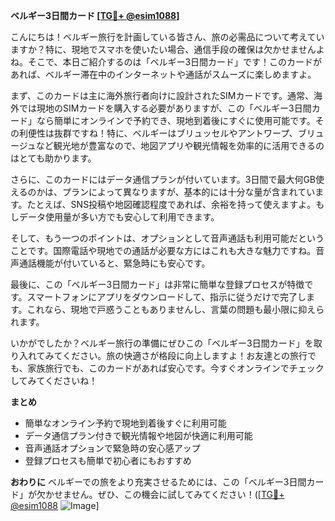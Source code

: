 **ベルギー3日間カード [[TG💪+ @esim1088](https://t.me/s/esim1088)]**

こんにちは！ベルギー旅行を計画している皆さん、旅の必需品について考えていますか？特に、現地でスマホを使いたい場合、通信手段の確保は欠かせませんよね。そこで、本日ご紹介するのは「ベルギー3日間カード」です！このカードがあれば、ベルギー滞在中のインターネットや通話がスムーズに楽しめますよ。

まず、このカードは主に海外旅行者向けに設計されたSIMカードです。通常、海外では現地のSIMカードを購入する必要がありますが、この「ベルギー3日間カード」なら簡単にオンラインで予約でき、現地到着後にすぐに使用可能です。その利便性は抜群ですね！特に、ベルギーはブリュッセルやアントワープ、ブリュージュなど観光地が豊富なので、地図アプリや観光情報を効率的に活用できるのはとても助かります。

さらに、このカードにはデータ通信プランが付いています。3日間で最大何GB使えるのかは、プランによって異なりますが、基本的には十分な量が含まれています。たとえば、SNS投稿や地図確認程度であれば、余裕を持って使えますよ。もしデータ使用量が多い方でも安心して利用できます。

そして、もう一つのポイントは、オプションとして音声通話も利用可能だということです。国際電話や現地での通話が必要な方にはこれも大きな魅力ですね。音声通話機能が付いていると、緊急時にも安心です。

最後に、この「ベルギー3日間カード」は非常に簡単な登録プロセスが特徴です。スマートフォンにアプリをダウンロードして、指示に従うだけで完了します。これなら、現地で戸惑うこともありませんし、言葉の問題も最小限に抑えられます。

いかがでしたか？ベルギー旅行の準備にぜひこの「ベルギー3日間カード」を取り入れてみてください。旅の快適さが格段に向上しますよ！お友達との旅行でも、家族旅行でも、このカードがあれば安心です。今すぐオンラインでチェックしてみてくださいね！

**まとめ**
- 簡単なオンライン予約で現地到着後すぐに利用可能
- データ通信プラン付きで観光情報や地図が快適に利用可能
- 音声通話オプションで緊急時の安心感アップ
- 登録プロセスも簡単で初心者にもおすすめ

**おわりに**
ベルギーでの旅をより充実させるためには、この「ベルギー3日間カード」が欠かせません。ぜひ、この機会に試してみてください！([[TG💪+ @esim1088](https://t.me/s/esim1088) ![Image](https://i.postimg.cc/Y0z9fWf4/image.png)]